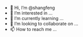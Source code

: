 - 👋 Hi, I’m @shangfeng
- 👀 I’m interested in ...
- 🌱 I’m currently learning ...
- 💞️ I’m looking to collaborate on ...
- 📫 How to reach me ...

<!---
JMU-HSF/JMU-HSF is a ✨ special ✨ repository because its `README.md` (this file) appears on your GitHub profile.
You can click the Preview link to take a look at your changes.
--->
